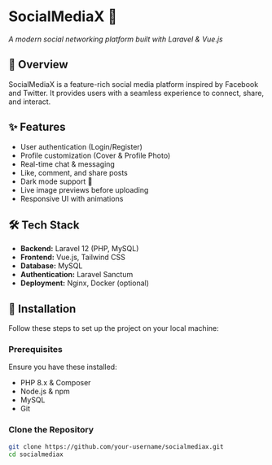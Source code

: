 # SocialMediaX 🚀  
*A modern social networking platform built with Laravel & Vue.js*  

## 📖 Overview  
SocialMediaX is a feature-rich social media platform inspired by Facebook and Twitter. It provides users with a seamless experience to connect, share, and interact.

## ✨ Features  
- User authentication (Login/Register)  
- Profile customization (Cover & Profile Photo)  
- Real-time chat & messaging  
- Like, comment, and share posts  
- Dark mode support 🌙  
- Live image previews before uploading  
- Responsive UI with animations  

## 🛠️ Tech Stack  
- **Backend:** Laravel 12 (PHP, MySQL)  
- **Frontend:** Vue.js, Tailwind CSS  
- **Database:** MySQL  
- **Authentication:** Laravel Sanctum  
- **Deployment:** Nginx, Docker (optional)  

## 🔧 Installation  
Follow these steps to set up the project on your local machine:

### Prerequisites  
Ensure you have these installed:  
- PHP 8.x & Composer  
- Node.js & npm  
- MySQL  
- Git  

### Clone the Repository  
```sh
git clone https://github.com/your-username/socialmediax.git
cd socialmediax
